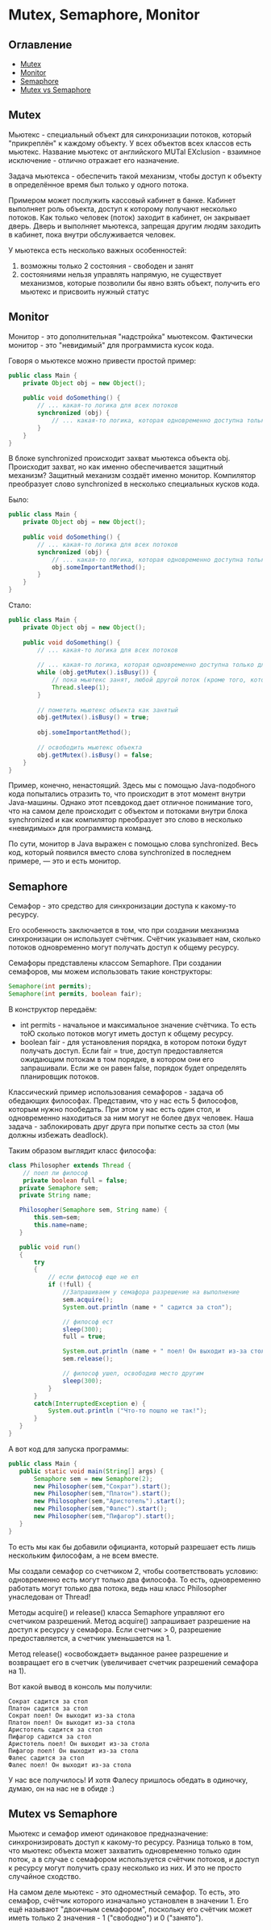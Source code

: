# Mutex, Semaphore, Monitor
## Оглавление
- [Mutex](#mutex)
- [Monitor](#monitor)
- [Semaphore](#semaphore)
- [Mutex vs Semaphore](#mutex-vs-semaphore)
## Mutex
Мьютекс - специальный объект для синхронизации потоков, который "прикреплён" к каждому объекту. У всех объектов всех 
классов есть мьютекс. Название мьютекс от английского MUTal EXclusion - взаимное исключение - отлично отражает его 
назначение. 

Задача мьютекса - обеспечить такой механизм, чтобы доступ к объекту в определённое время был только у одного
потока.

Примером может послужить кассовый кабинет в банке. Кабинет выполняет роль объекта, доступ к которому получают 
несколько потоков. Как только человек (поток) заходит в кабинет, он закрывает дверь. Дверь и выполняет мьютекса, 
запрещая другим людям заходить в кабинет, пока внутри обслуживается человек.

У мьютекса есть несколько важных особенностей:
1) возможны только 2 состояния - свободен и занят
2) состояниями нельзя управлять напрямую, не существует механизмов, которые позволили бы явно взять объект, получить
его мьютекс и присвоить нужный статус
## Monitor
Монитор - это дополнительная "надстройка" мьютексом. Фактически монитор - это "невидимый" для программиста кусок кода. 

Говоря о мьютексе можно привести простой пример:
```java
public class Main {
    private Object obj = new Object();
    
    public void doSomething() {
        // ... какая-то логика для всех потоков
        synchronized (obj) {
            // ... какая-то логика, которая одновременно доступна только для одного потока
        }
    }
}
```
В блоке synchronized происходит захват мьютекса объекта obj. Происходит захват, но как именно обеспечивается защитный 
механизм? Защитный механизм создаёт именно монитор. Компилятор преобразует слово synchronized в несколько специальных 
кусков кода. 

Было:
```java
public class Main {
    private Object obj = new Object();
    
    public void doSomething() {
        // ... какая-то логика для всех потоков
        synchronized (obj) {
            // ... какая-то логика, которая одновременно доступна только для одного потока
            obj.someImportantMethod();
        }
    }
}
```
Стало: 
```java
public class Main {
    private Object obj = new Object();
    
    public void doSomething() {
        // ... какая-то логика для всех потоков
        
        // ... какая-то логика, которая одновременно доступна только для одного потока
        while (obj.getMutex().isBusy()) {
            // пока мьютекс занят, любой другой поток (кроме того, который его захватил) спит
            Thread.sleep(1);
        }
        
        // пометить мьютекс объекта как занятый
        obj.getMutex().isBusy() = true;
        
        obj.someImportantMethod();
        
        // освободить мьютекс объекта
        obj.getMutex().isBusy() = false;
    }
}
```
Пример, конечно, ненастоящий. Здесь мы с помощью Java-подобного кода попытались отразить то, что происходит в этот 
момент внутри Java-машины. Однако этот псевдокод дает отличное понимание того, что на самом деле происходит с объектом 
и потоками внутри блока synchronized и как компилятор преобразует это слово в несколько «невидимых» для
программиста команд.

По сути, монитор в Java выражен с помощью слова synchronized. Весь код, который появился вместо слова synchronized в 
последнем примере, — это и есть монитор.
## Semaphore
Семафор - это средство для синхронизации доступа к какому-то ресурсу.

Его особенность заключается в том, что при создании механизма синхронизации он использует счётчик. Счётчик указывает 
нам, сколько потоков одновременно могут получать доступ к общему ресурсу. 

Семафоры представлены классом Semaphore. При создании семафоров, мы можем использовать такие конструкторы:
```java
Semaphore(int permits);
Semaphore(int permits, boolean fair);
```
В конструктор передаём: 
- int permits - начальное и максимальное значение счётчика. То есть тоЮ сколько потоков могут иметь доступ к общему 
ресурсу.
- boolean fair - для установления порядка, в котором потоки будут получать доступ. Если fair = true, доступ 
предоставляется ожидающим потокам в том порядке, в котором они его запрашивали. Если же он равен false, порядок будет 
определять планировщик потоков.

Классический пример использования семафоров - задача об обедающих философах. Представим, что у нас есть 5 философов, 
которым нужно пообедать. При этом у нас есть один стол, и одновременно находиться за ним могут не более двух человек. 
Наша задача - заблокировать друг друга при попытке сесть за стол (мы должны избежать deadlock). 

Таким образом выглядит класс философа:
```java
class Philosopher extends Thread {
    // поел ли философ
    private boolean full = false;
   private Semaphore sem;
   private String name;

   Philosopher(Semaphore sem, String name) {
       this.sem=sem;
       this.name=name;
   }

   public void run()
   {
       try
       {
           // если философ еще не ел
           if (!full) {
               //Запрашиваем у семафора разрешение на выполнение
               sem.acquire();
               System.out.println (name + " садится за стол");

               // философ ест
               sleep(300);
               full = true;

               System.out.println (name + " поел! Он выходит из-за стола");
               sem.release();

               // философ ушел, освободив место другим
               sleep(300);
           }
       }
       catch(InterruptedException e) {
           System.out.println ("Что-то пошло не так!");
       }
   }
}
```
А вот код для запуска программы:
```java
public class Main {
   public static void main(String[] args) {
       Semaphore sem = new Semaphore(2);
       new Philosopher(sem,"Сократ").start();
       new Philosopher(sem,"Платон").start();
       new Philosopher(sem,"Аристотель").start();
       new Philosopher(sem,"Фалес").start();
       new Philosopher(sem,"Пифагор").start();
   }
}
```
То есть мы как бы добавили официанта, который разрешает есть лишь нескольким философам, а не всем вместе.

Мы создали семафор со счетчиком 2, чтобы соответствовать условию: одновременно есть могут только два философа. То есть, 
одновременно работать могут только два потока, ведь наш класс Philosopher унаследован от Thread!

Методы acquire() и release() класса Semaphore управляют его счетчиком разрешений. Метод acquire() запрашивает 
разрешение на доступ к ресурсу у семафора. Если счетчик > 0, разрешение предоставляется, а счетчик уменьшается на 1.

Метод release() «освобождает» выданное ранее разрешение и возвращает его в счетчик (увеличивает счетчик разрешений 
семафора на 1).

Вот какой вывод в консоль мы получили:
```
Сократ садится за стол
Платон садится за стол
Сократ поел! Он выходит из-за стола
Платон поел! Он выходит из-за стола
Аристотель садится за стол
Пифагор садится за стол
Аристотель поел! Он выходит из-за стола
Пифагор поел! Он выходит из-за стола
Фалес садится за стол
Фалес поел! Он выходит из-за стола
```
У нас все получилось! И хотя Фалесу пришлось обедать в одиночку, думаю, он на нас не в обиде :)
## Mutex vs Semaphore
Мьютекс и семафор имеют одинаковое предназначение: синхронизировать доступ к какому-то ресурсу. Разница только в том, 
что мьютекс объекта может захватить одновременно только один поток, а в случае с семафором используется счётчик потоков, 
и доступ к ресурсу могут получить сразу несколько из них. И это не просто случайное сходство.

На самом деле мьютекс - это одноместный семафор. То есть, это семафор, счётчик которого изначально установлен в 
значении 1. Его ещё называют "двоичным семафором", поскольку его счётчик может иметь только 2 значения - 1 ("свободно")
и 0 ("занято").
